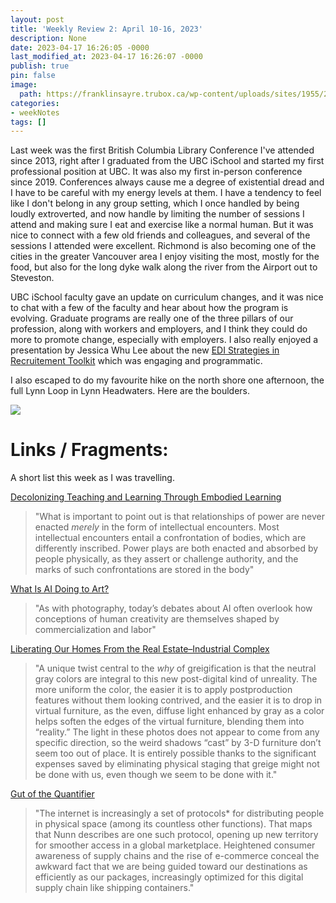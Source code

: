 ```yaml
---
layout: post
title: 'Weekly Review 2: April 10-16, 2023'
description: None
date: 2023-04-17 16:26:05 -0000
last_modified_at: 2023-04-17 16:26:07 -0000
publish: true
pin: false
image:
  path: https://franklinsayre.trubox.ca/wp-content/uploads/sites/1955/2023/04/IMG_1199.jpeg
categories:
- weekNotes
tags: []
---
```

Last week was the first British Columbia Library Conference I've attended since 2013, right after I graduated from the UBC iSchool and started my first professional position at UBC. It was also my first in-person conference since 2019. Conferences always cause me a degree of existential dread and I have to be careful with my energy levels at them. I have a tendency to feel like I don't belong in any group setting, which I once handled by being loudly extroverted, and now handle by limiting the number of sessions I attend and making sure I eat and exercise like a normal human. But it was nice to connect with a few old friends and colleagues, and several of the sessions I attended were excellent. Richmond is also becoming one of the cities in the greater Vancouver area I enjoy visiting the most, mostly for the food, but also for the long dyke walk along the river from the Airport out to Steveston.

UBC iSchool faculty gave an update on curriculum changes, and it was nice to chat with a few of the faculty and hear about how the program is evolving. Graduate programs are really one of the three pillars of our profession, along with workers and employers, and I think they could do more to promote change, especially with employers. I also really enjoyed a presentation by Jessica Whu Lee about the new [EDI Strategies in Recruitement Toolkit](https://bclaconnect.ca/resources/toolkits/edi-strategies-in-recruitment-toolkit/) which was engaging and programmatic.

I also escaped to do my favourite hike on the north shore one afternoon, the full Lynn Loop in Lynn Headwaters. Here are the boulders.

![](http://franklinsayre.trubox.ca/wp-content/uploads/sites/1955/2023/04/IMG_1199.jpeg)

# Links / Fragments:

A short list this week as I was travelling.

[Decolonizing Teaching and Learning Through Embodied Learning](https://read.aupress.ca/read/sharing-breath/section/6911f395-ad1b-44be-b0f3-107bc45ab91b)

> "What is important to point out is that relationships of power are never enacted _merely_ in the form of intellectual encounters. Most intellectual encounters entail a confrontation of bodies, which are differently inscribed. Power plays are both enacted and absorbed by people physically, as they assert or challenge authority, and the marks of such confrontations are stored in the body"

[What Is AI Doing to Art?](https://www.noemamag.com/what-is-ai-doing-to-art)

> "As with photography, today’s debates about AI often overlook how conceptions of human creativity are themselves shaped by commercialization and labor"

[Liberating Our Homes From the Real Estate–Industrial Complex](https://www.scopeofwork.net/r/02de074a?m=370b9671-1c27-49af-a1bc-2d8d07917715)

> "A unique twist central to the _why_ of greigification is that the neutral gray colors are integral to this new post-digital kind of unreality. The more uniform the color, the easier it is to apply postproduction features without them looking contrived, and the easier it is to drop in virtual furniture, as the even, diffuse light enhanced by gray as a color helps soften the edges of the virtual furniture, blending them into “reality.” The light in these photos does not appear to come from any specific direction, so the weird shadows “cast” by 3-D furniture don’t seem too out of place. It is entirely possible thanks to the significant expenses saved by eliminating physical staging that greige might not be done with us, even though we seem to be done with it."

[Gut of the Quantifier](https://kneelingbus.substack.com/p/gut-of-the-quantifier)

> "The internet is increasingly a set of protocols* for distributing people in physical space (among its countless other functions). That maps that Nunn describes are one such protocol, opening up new territory for smoother access in a global marketplace. Heightened consumer awareness of supply chains and the rise of e-commerce conceal the awkward fact that we are being guided toward our destinations as efficiently as our packages, increasingly optimized for this digital supply chain like shipping containers."
